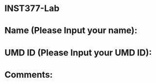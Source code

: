 # INST377-Lab

# Name (Please Input your name): <Insert Name>
# UMD ID (Please Input your UMD ID): <Insert ID>

# Comments: <Insert any comments here>
